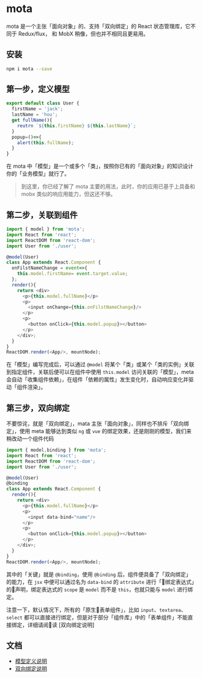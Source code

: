 # mota

mota 是一个主张「面向对象」的、支持「双向绑定」的 React 状态管理库，它不同于 Redux/flux，
和 MobX 稍像，但也并不相同且更易用。

## 安装

```sh
npm i mota --save
```

## 第一步，定义模型

```js
export default class User {
  firstName = 'jack';
  lastName = 'hou';
  get fullName(){
    reutrn `${this.firstName} ${this.lastName}`;
  }
  popup=()=>{
    alert(this.fullName);
  }
}
```

在 mota 中「模型」是一个或多个「类」，按照你已有的「面向对象」的知识设计你的「业务模型」就行了。

> 到这里，你已经了解了 mota 主要的用法，此时，你的应用已基于上具备和 mobx 类似的响应用能力，但这还不够。


## 第二步，关联到组件
```js
import { model } from 'mota';
import React from 'react';
import ReactDOM from 'react-dom';
import User from './user';

@model(User)
class App extends React.Component {
  onFilstNameChange = event=>{
    this.model.firstName= event.target.value;
  };
  render(){
    return <div>
      <p>{this.model.fullName}</p>
      <p>
        <input onChange={this.onFilstNameChange}/>
      </p>
      <p>
        <button onClick={this.model.popup}></button>
      </p>
    </div>;
  }
}
ReactDOM.render(<App/>, mountNode);
```

在「模型」编写完成后，可以通过 `@model` 将某个「类」或某个「类的实例」关联到指定组件，关联后便可以在组件中使用 `this.model` 访问关联的「模型」，meta 会自动「收集组件依赖」，在组件「依赖的属性」发生变化时，自动响应变化并驱动「组件渲染」。

## 第三步，双向绑定

不要惊诧，就是「双向绑定」，mata 主张「面向对象」，同样也不排斥「双向绑定」，使用 meta 能够达到类似 `ng` 或 `vue` 的绑定效果，还是刚刚的模型，我们来稍改动一个组件代码

```js
import { model,binding } from 'mota';
import React from 'react';
import ReactDOM from 'react-dom';
import User from './user';

@model(User)
@binding
class App extends React.Component {
  render(){
    return <div>
      <p>{this.model.fullName}</p>
      <p>
        <input data-bind="name"/>
      </p>
      <p>
        <button onClick={this.model.popup}></button>
      </p>
    </div>;
  }
}
ReactDOM.render(<App/>, mountNode);
```

其中的「关键」就是 `@binding`，使用 `@binding` 后，组件便具备了「双向绑定」的能力，在 `jsx` 中便可以通过名为 `data-bind` 的 `attribute` 进行「绑定表达式」的声明，绑定表达式的 `scope` 是 `model` 而不是 `this`，也就只能与 `model` 进行绑定。

注意一下，默认情况下，所有的「原生表单组件」，比如 `input`、`textarea`、`select` 都可以直接进行绑定，但是对于部分「组件库」中的「表单组件」不能直接绑定，详细请阅读 [双向绑定说明]

## 文档
- [模型定义说明](./markdowns/model.md)
- [双向绑定说明](./markdowns/binding.md)